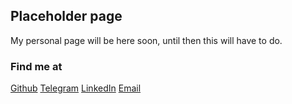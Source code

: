 ## Placeholder page
My personal page will be here soon, until then this will have to do.

### Find me at
[Github](https://github.com/Addono)
[Telegram](https://telegram.me/Addono)
[LinkedIn](https://www.linkedin.com/in/adriaan-knapen)
[Email](mailto:a.d.knapen@protonmail.com)
